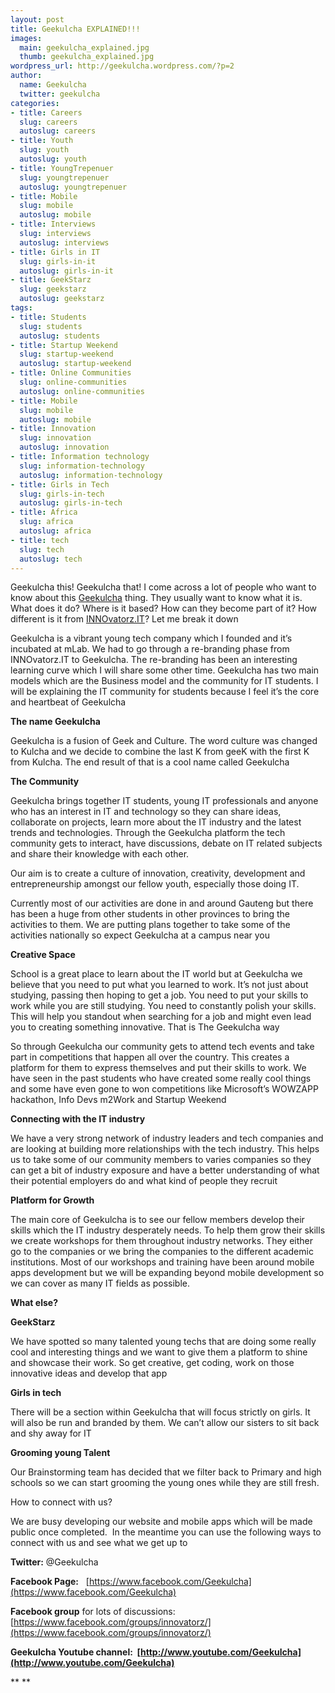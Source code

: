 ```yaml
---
layout: post
title: Geekulcha EXPLAINED!!!
images:
  main: geekulcha_explained.jpg
  thumb: geekulcha_explained.jpg
wordpress_url: http://geekulcha.wordpress.com/?p=2
author:
  name: Geekulcha
  twitter: geekulcha
categories:
- title: Careers
  slug: careers
  autoslug: careers
- title: Youth
  slug: youth
  autoslug: youth
- title: YoungTrepenuer
  slug: youngtrepenuer
  autoslug: youngtrepenuer
- title: Mobile
  slug: mobile
  autoslug: mobile
- title: Interviews
  slug: interviews
  autoslug: interviews
- title: Girls in IT
  slug: girls-in-it
  autoslug: girls-in-it
- title: GeekStarz
  slug: geekstarz
  autoslug: geekstarz
tags:
- title: Students
  slug: students
  autoslug: students
- title: Startup Weekend
  slug: startup-weekend
  autoslug: startup-weekend
- title: Online Communities
  slug: online-communities
  autoslug: online-communities
- title: Mobile
  slug: mobile
  autoslug: mobile
- title: Innovation
  slug: innovation
  autoslug: innovation
- title: Information technology
  slug: information-technology
  autoslug: information-technology
- title: Girls in Tech
  slug: girls-in-tech
  autoslug: girls-in-tech
- title: Africa
  slug: africa
  autoslug: africa
- title: tech
  slug: tech
  autoslug: tech
---
```

Geekulcha this! Geekulcha that! I come across a lot of people who want to know about this [Geekulcha](https://www.facebook.com/Geekulcha "Geekulcha facebook page") thing. They usually want to know what it is. What does it do? Where is it based? How can they become part of it? How different is it from [INNOvatorz.IT](https://www.facebook.com/groups/innovatorz/ "INNOvatorz.IT")? Let me break it down

Geekulcha is a vibrant young tech company which I founded and it’s incubated at mLab. We had to go through a re-branding phase from INNOvatorz.IT to Geekulcha. The re-branding has been an interesting learning curve which I will share some other time. Geekulcha has two main models which are the Business model and the community for IT students. I will be explaining the IT community for students because I feel it’s the core and heartbeat of Geekulcha

**The name Geekulcha**

Geekulcha is a fusion of Geek and Culture. The word culture was changed to Kulcha and we decide to combine the last K from geeK with the first K from Kulcha. The end result of that is a cool name called Geekulcha

**The Community**

Geekulcha brings together IT students, young IT professionals and anyone who has an interest in IT and technology so they can share ideas, collaborate on projects, learn more about the IT industry and the latest trends and technologies. Through the Geekulcha platform the tech community gets to interact, have discussions, debate on IT related subjects and share their knowledge with each other.

Our aim is to create a culture of innovation, creativity, development and entrepreneurship amongst our fellow youth, especially those doing IT.

Currently most of our activities are done in and around Gauteng but there has been a huge from other students in other provinces to bring the activities to them. We are putting plans together to take some of the activities nationally so expect Geekulcha at a campus near you

**Creative Space**

School is a great place to learn about the IT world but at Geekulcha we believe that you need to put what you learned to work. It’s not just about studying, passing then hoping to get a job. You need to put your skills to work while you are still studying. You need to constantly polish your skills. This will help you standout when searching for a job and might even lead you to creating something innovative. That is The Geekulcha way

So through Geekulcha our community gets to attend tech events and take part in competitions that happen all over the country. This creates a platform for them to express themselves and put their skills to work. We have seen in the past students who have created some really cool things and some have even gone to won competitions like Microsoft’s WOWZAPP hackathon, Info Devs m2Work and Startup Weekend

**Connecting with the IT industry**

We have a very strong network of industry leaders and tech companies and are looking at building more relationships with the tech industry. This helps us to take some of our community members to varies companies so they can get a bit of industry exposure and have a better understanding of what their potential employers do and what kind of people they recruit

**Platform for Growth**

The main core of Geekulcha is to see our fellow members develop their skills which the IT industry desperately needs. To help them grow their skills we create workshops for them throughout industry networks. They either go to the companies or we bring the companies to the different academic institutions. Most of our workshops and training have been around mobile apps development but we will be expanding beyond mobile development so we can cover as many IT fields as possible.

**What else?**

**GeekStarz**

We have spotted so many talented young techs that are doing some really cool and interesting things and we want to give them a platform to shine and showcase their work. So get creative, get coding, work on those innovative ideas and develop that app

**Girls in tech**

There will be a section within Geekulcha that will focus strictly on girls. It will also be run and branded by them. We can’t allow our sisters to sit back and shy away for IT

**Grooming young Talent**

Our Brainstorming team has decided that we filter back to Primary and high schools so we can start grooming the young ones while they are still fresh.

How to connect with us?

We are busy developing our website and mobile apps which will be made public once completed.  In the meantime you can use the following ways to connect with us and see what we get up to

**Twitter:** @Geekulcha

**Facebook Page:**   [https://www.facebook.com/Geekulcha](https://www.facebook.com/Geekulcha)

**Facebook group** for lots of discussions:  [https://www.facebook.com/groups/innovatorz/](https://www.facebook.com/groups/innovatorz/)

**Geekulcha Youtube channel:  [http://www.youtube.com/Geekulcha](http://www.youtube.com/Geekulcha)**

** **

